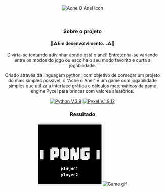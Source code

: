<div align="center">
<header>
<img src="img/icon.png" type="image/png" alt="Ache O Anel Icon">
</header>



<div>
  <h3>Sobre o projeto</h3>
  <div>
  <h4>🚧⚠️Em desenvolvimento...⚠️🚧</h4>
</div>
  <p>Divirta-se tentando adivinhar aonde está o anel!
Entretenha-se variando entre os modos do jogo ou escolha o seu modo favorito e curta a jogabilidade.</p>

<p>Criado através da linguagem python, com objetivo de começar um projeto do mais simples possível, o “Ache o Anel” é um game com jogabilidade simples que utiliza a interface gráfica e cálculos matemáticos da game engine Pyxel para brincar com valores aleatórios.</p>

  <p>
  <p>
    <a href="https://www.python.org/">
      <img src="https://img.shields.io/badge/Python-3776AB?style=for-the-badge&logo=python&logoColor=white" alt="Python V.3.9" ></a>
    <a href="https://github.com/kitao/pyxel">
      <img src="https://img.shields.io/badge/Pyxel-v1.9.12-blue?style=for-the-badge&logo=python&logoColor=white" alt="Pyxel V.1.9.12" ></a>
  </p>
</div>

<div>
  <h3>Resultado</h3>
  <figure>
    <img src="img/interface.png" type="image/png" alt="Interface do Game">
   <img src="img/Ache O Anel.gif" type="image/gif" alt="Game gif" width=270px>
  </figure>
</div>
</div>
